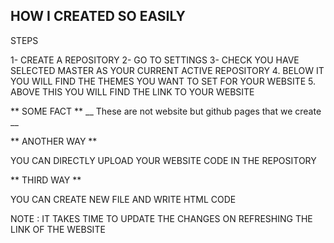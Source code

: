 ## HOW I CREATED SO EASILY

STEPS

1- CREATE A REPOSITORY 
2- GO TO SETTINGS
3- CHECK YOU HAVE SELECTED MASTER AS YOUR CURRENT ACTIVE REPOSITORY 
4. BELOW IT YOU WILL FIND THE THEMES YOU WANT TO SET FOR YOUR WEBSITE 
5. ABOVE THIS YOU  WILL FIND THE LINK TO YOUR WEBSITE

** SOME FACT **
__ These are not website but github pages that we create __

** ANOTHER WAY **

YOU CAN DIRECTLY UPLOAD YOUR WEBSITE CODE IN THE REPOSITORY

** THIRD WAY **

YOU CAN CREATE NEW FILE AND WRITE HTML CODE 

NOTE : IT TAKES TIME TO UPDATE THE CHANGES ON REFRESHING THE LINK OF THE WEBSITE

